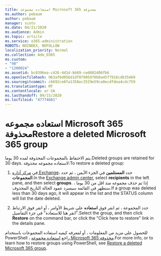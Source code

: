 ```yaml
---
title: استعاده مجموعه Microsoft 365 محذوفة
ms.author: pebaum
author: pebaum
manager: scotv
ms.date: 04/21/2020
ms.audience: Admin
ms.topic: article
ms.service: o365-administration
ROBOTS: NOINDEX, NOFOLLOW
localization_priority: Normal
ms.collection: Adm_O365
ms.custom:
- "98"
- "1200024"
ms.assetid: bc0396ea-c426-4d1d-bb89-ced602d06fb6
ms.openlocfilehash: 963af6d056d1df07905970b8a45f7916cdb35469
ms.sourcegitcommit: c6692ce0fa1358ec3529e59ca0ecdfdea4cdc759
ms.translationtype: MT
ms.contentlocale: ar-SA
ms.lasthandoff: 09/15/2020
ms.locfileid: "47774681"
---
```

# <a name="restore-a-deleted-microsoft-365-group"></a><span data-ttu-id="9fbde-102">استعاده مجموعه Microsoft 365 محذوفة</span><span class="sxs-lookup"><span data-stu-id="9fbde-102">Restore a deleted Microsoft 365 group</span></span>

<span data-ttu-id="9fbde-103">يتم الاحتفاظ بالمجموعات المحذوفة لمده 30 يوما.</span><span class="sxs-lookup"><span data-stu-id="9fbde-103">Deleted groups are retained for 30 days.</span></span> <span data-ttu-id="9fbde-104">لاستعاده مجموعه محذوفة:</span><span class="sxs-lookup"><span data-stu-id="9fbde-104">To restore a deleted group:</span></span>
  
1. <span data-ttu-id="9fbde-105">في [مركز أداره Exchange](https://outlook.office365.com/ecp/)، حدد **المستلمين** في الجزء الأيمن ، ثم حدد **المجموعات**.</span><span class="sxs-lookup"><span data-stu-id="9fbde-105">In the [Exchange admin center](https://outlook.office365.com/ecp/), select **recipients** in the left pane, and then select **groups**.</span></span> <span data-ttu-id="9fbde-106">إذا تم حذف مجموعه منذ اقل من 30 يوما ، ستظهر في القائمة سيسرد عمود الحالة التاريخ المحذوف.</span><span class="sxs-lookup"><span data-stu-id="9fbde-106">If a group was deleted less than 30 days ago, it will appear in the list and the STATUS column will list the date deleted.</span></span>

2. <span data-ttu-id="9fbde-107">حدد المجموعة ، ثم انقر فوق **استعاده** علي شريط الأوامر ، أو انقر فوق الارتباط "انقر هنا للاستعادة" في جزء التفاصيل.</span><span class="sxs-lookup"><span data-stu-id="9fbde-107">Select the group, and then click **Restore** on the command bar, or click the "Click here to restore" link in the details pane.</span></span>

<span data-ttu-id="9fbde-108">للحصول علي مزيد من المعلومات ، أو لمعرفه كيفيه استعاده المجموعات باستخدام PowerShell ، راجع [استعاده مجموعه Microsoft 365 محذوفة](https://go.microsoft.com/fwlink/?linkid=867802).</span><span class="sxs-lookup"><span data-stu-id="9fbde-108">For more info, or to learn how to restore groups using PowerShell, see [Restore a deleted Microsoft 365 group](https://go.microsoft.com/fwlink/?linkid=867802).</span></span>
  